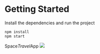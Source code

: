 # Getting Started
Install the dependencies and run the project
```
npm install
npm start
```
S p a c e _ T r a v e l _ A p p 
 
<img src='./assets/background-home-desktop.jpg'> 
